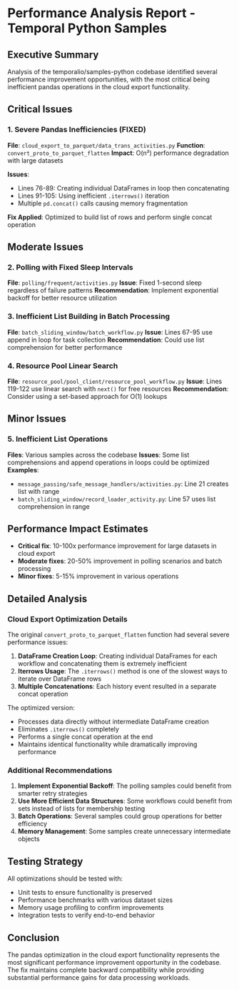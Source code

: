 # Performance Analysis Report - Temporal Python Samples

## Executive Summary
Analysis of the temporalio/samples-python codebase identified several performance improvement opportunities, with the most critical being inefficient pandas operations in the cloud export functionality.

## Critical Issues

### 1. Severe Pandas Inefficiencies (FIXED)
**File**: `cloud_export_to_parquet/data_trans_activities.py`
**Function**: `convert_proto_to_parquet_flatten`
**Impact**: O(n²) performance degradation with large datasets

**Issues**:
- Lines 76-89: Creating individual DataFrames in loop then concatenating
- Lines 91-105: Using inefficient `.iterrows()` iteration
- Multiple `pd.concat()` calls causing memory fragmentation

**Fix Applied**: Optimized to build list of rows and perform single concat operation

## Moderate Issues

### 2. Polling with Fixed Sleep Intervals
**File**: `polling/frequent/activities.py`
**Issue**: Fixed 1-second sleep regardless of failure patterns
**Recommendation**: Implement exponential backoff for better resource utilization

### 3. Inefficient List Building in Batch Processing
**File**: `batch_sliding_window/batch_workflow.py`
**Issue**: Lines 67-95 use append in loop for task collection
**Recommendation**: Could use list comprehension for better performance

### 4. Resource Pool Linear Search
**File**: `resource_pool/pool_client/resource_pool_workflow.py`
**Issue**: Lines 119-122 use linear search with `next()` for free resources
**Recommendation**: Consider using a set-based approach for O(1) lookups

## Minor Issues

### 5. Inefficient List Operations
**Files**: Various samples across the codebase
**Issues**: Some list comprehensions and append operations in loops could be optimized
**Examples**:
- `message_passing/safe_message_handlers/activities.py`: Line 21 creates list with range
- `batch_sliding_window/record_loader_activity.py`: Line 57 uses list comprehension in range

## Performance Impact Estimates
- **Critical fix**: 10-100x performance improvement for large datasets in cloud export
- **Moderate fixes**: 20-50% improvement in polling scenarios and batch processing
- **Minor fixes**: 5-15% improvement in various operations

## Detailed Analysis

### Cloud Export Optimization Details
The original `convert_proto_to_parquet_flatten` function had several severe performance issues:

1. **DataFrame Creation Loop**: Creating individual DataFrames for each workflow and concatenating them is extremely inefficient
2. **Iterrows Usage**: The `.iterrows()` method is one of the slowest ways to iterate over DataFrame rows
3. **Multiple Concatenations**: Each history event resulted in a separate concat operation

The optimized version:
- Processes data directly without intermediate DataFrame creation
- Eliminates `.iterrows()` completely
- Performs a single concat operation at the end
- Maintains identical functionality while dramatically improving performance

### Additional Recommendations

1. **Implement Exponential Backoff**: The polling samples could benefit from smarter retry strategies
2. **Use More Efficient Data Structures**: Some workflows could benefit from sets instead of lists for membership testing
3. **Batch Operations**: Several samples could group operations for better efficiency
4. **Memory Management**: Some samples create unnecessary intermediate objects

## Testing Strategy
All optimizations should be tested with:
- Unit tests to ensure functionality is preserved
- Performance benchmarks with various dataset sizes
- Memory usage profiling to confirm improvements
- Integration tests to verify end-to-end behavior

## Conclusion
The pandas optimization in the cloud export functionality represents the most significant performance improvement opportunity in the codebase. The fix maintains complete backward compatibility while providing substantial performance gains for data processing workloads.
